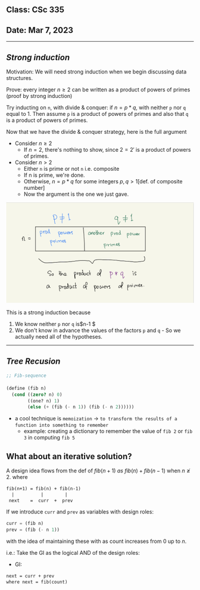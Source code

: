 ## Class: CSc 335 
## Date: Mar 7, 2023 
_____
___Strong induction___
---
Motivation: We will need strong induction when we begin discussing data structures.

Prove: every integer $n \geq 2$ can be written as a product of powers of primes (proof by strong induction)

Try inducting on `n`, with divide & conquer: if $n = p * q$, with neither `p` nor `q` equal to 1. Then assume `p` is a product of powers of primes and also that `q` is a product of powers of primes. 

Now that we have the divide & conquer strategy, here is the full argument
- Consider $n \geq 2$
    - If $n = 2$, there's nothing to show, since $2 = 2'$ is a product of powers of primes. 
- Consider $n > 2$
    - Either `n` is prime or not `n` i.e. composite
    - If n is prime, we're done. 
    - Otherwise, $n = p * q$ for some integers $p, q > 1$[def. of composite number]
    - Now the argument is the one we just gave. 

![Strong Induction Example](images/strong-induction-example.jpeg)

This is a strong induction because 
1. We know neither `p` nor `q` is$n-1 $
2. We don't know in advance the values of the factors `p` and `q` - So we actually need all of the hypotheses.

____

___Tree Recusion___
---

```scheme
;; Fib-sequence

(define (fib n)
  (cond ((zero? n) 0)
        ((one? n) 1)
        (else (+ (fib (- n 1)) (fib (- n 2))))))
```

- a cool technique is `memoization` &rarr; `to transform the results of a function into something to remember`
    - example: creating a dictionary to remember the value of `fib 2` or `fib 3` in computing `fib 5`

What about an iterative solution?
---
A design idea flows from the def of $fib(n+1) \ as \ fib(n) + fib(n-1)$ when $n \ngeq 2$. where
```
fib(n+1) = fib(n) + fib(n-1)
  |          |        |
 next    =  curr  +  prev
```
If we introduce `curr` and `prev` as variables with design roles: 
```scheme
curr = (fib n)
prev = (fib (- n 1))
```
with the idea of maintaining these with as count increases from $0$ up to $n$. 

i.e.: Take the GI as the logical AND of the design roles: 
- GI: 
```
next = curr + prev 
where next = fib(count)
```